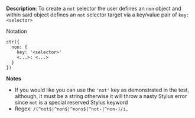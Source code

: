 __Description__: To create a `not` selector the user defines an `non` object and within said object defines an `not` selector target via a key/value pair of `key: <selector>`

Notation
```
ctr({
  non: {
    key: '<selector>'
    <...>: <...>
  }
})

```

__Notes__

- If you would like you can use the `'not'` key as demonstrated in the test, although, it must be a string otherwise it will throw a nasty Stylus error since `not` is a special reserved Stylus keyword
- Regex: `/(^not$|^non$|^nons$|^not-|^non-)/i,`